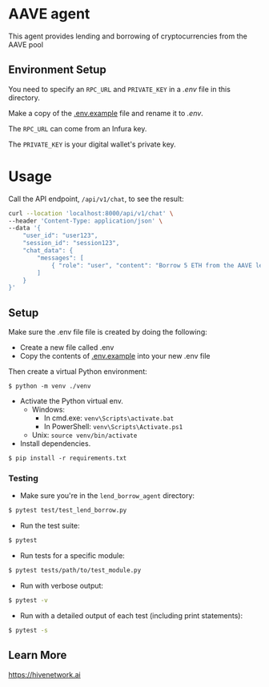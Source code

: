 # AAVE agent

This agent provides lending and borrowing of cryptocurrencies from the AAVE pool

## Environment Setup
You need to specify an `RPC_URL` and `PRIVATE_KEY`  in a _.env_ file in this directory.

Make a copy of the [.env.example](.env.example) file and rename it to _.env_.

The `RPC_URL` can come from an Infura key.

The `PRIVATE_KEY` is your digital wallet's private key. 

# Usage

Call the API endpoint, `/api/v1/chat`, to see the result:
```sh
curl --location 'localhost:8000/api/v1/chat' \
--header 'Content-Type: application/json' \
--data '{
    "user_id": "user123",
    "session_id": "session123",
    "chat_data": {
        "messages": [
            { "role": "user", "content": "Borrow 5 ETH from the AAVE lending pool, with an interest rate of 2%" }
        ]
    }
}'
```
## Setup

Make sure the .env file file is created by doing the following: 

- Create a new file called .env
- Copy the contents of [.env.example](.env.example) into your new .env file

Then create a virtual Python environment:
```
$ python -m venv ./venv
```
- Activate the Python virtual env.
  - Windows:
    - In cmd.exe: `venv\Scripts\activate.bat`
    - In PowerShell: `venv\Scripts\Activate.ps1`
  - Unix: `source venv/bin/activate`
- Install dependencies.
```
$ pip install -r requirements.txt
```



### Testing

- Make sure you're in the `lend_borrow_agent` directory:
```sh
$ pytest test/test_lend_borrow.py
```
- Run the test suite:
```sh
$ pytest
```
- Run tests for a specific module:
```sh
$ pytest tests/path/to/test_module.py
```
- Run with verbose output:
```sh
$ pytest -v
```
- Run with a detailed output of each test (including print statements):
```sh
$ pytest -s
```

## Learn More

https://hivenetwork.ai
